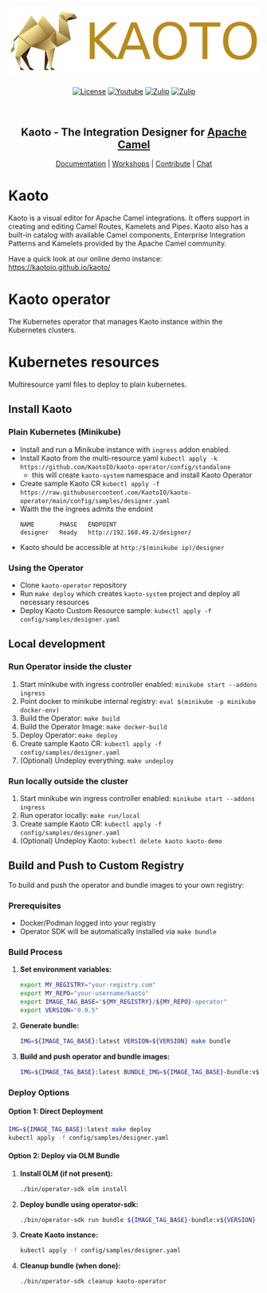 <h1 align="center">
  <img src="https://github.com/KaotoIO/kaoto.io/blob/main/assets/media/logo-kaoto.png" alt="Kaoto">
</h1>

<p align=center>
  <a href="https://github.com/KaotoIO/kaoto-operator/blob/main/LICENSE"><img src="https://img.shields.io/github/license/KaotoIO/kaoto-operator?color=blue&style=for-the-badge" alt="License"/></a>
  <a href="https://www.youtube.com/@KaotoIO"><img src="https://img.shields.io/badge/Youtube-Follow-brightgreen?color=red&style=for-the-badge" alt="Youtube"" alt="Follow on Youtube"></a>
  <a href="https://camel.zulipchat.com/#narrow/stream/441302-kaoto"><img src="https://img.shields.io/badge/zulip-join_chat-brightgreen?color=yellow&style=for-the-badge" alt="Zulip"/></a>
  <a href="https://kaoto.io"><img src="https://img.shields.io/badge/Kaoto.io-Visit-white?color=indigo&style=for-the-badge" alt="Zulip"/></a>
</p><br/>

<h2 align="center">Kaoto - The Integration Designer for <a href="https://camel.apache.org">Apache Camel</a></h2>

<p align="center">
  <a href="https://kaoto.io/docs/installation">Documentation</a> | 
  <a href="https://kaoto.io/workshop/">Workshops</a> | 
  <a href="https://kaoto.io/contribute/">Contribute</a> | 
  <a href="https://camel.zulipchat.com/#narrow/stream/441302-kaoto">Chat</a>
</p>

# Kaoto
Kaoto is a visual editor for Apache Camel integrations. It offers support in creating and editing Camel Routes, Kamelets and Pipes. Kaoto also has a built-in catalog with available Camel components, Enterprise Integration Patterns and Kamelets provided by the Apache Camel community.

Have a quick look at our online demo instance:
https://kaotoio.github.io/kaoto/

# Kaoto operator
The Kubernetes operator that manages Kaoto instance within the Kubernetes clusters. 

# Kubernetes resources
Multiresource yaml files to deploy to plain kubernetes. 

## Install Kaoto

### Plain Kubernetes (Minikube)
- Install and run a Minikube instance with `ingress` addon enabled. 
- Install Kaoto from the multi-resource yaml 
  ```kubectl apply -k https://github.com/KaotoIO/kaoto-operator/config/standalone``` 
  - this will create `kaoto-system` namespace and install Kaoto Operator 
- Create sample Kaoto CR
  ```kubectl apply -f https://raw.githubusercontent.com/KaotoIO/kaoto-operator/main/config/samples/designer.yaml```
- Waith the the ingrees admits the endoint
  ```  ➜ k get kaotos.designer.kaoto.io -w
  NAME       PHASE   ENDPOINT
  designer   Ready   http://192.168.49.2/designer/
  ```
- Kaoto should be accessible at `http:/$(minikube ip)/designer`

### Using the Operator
 - Clone `kaoto-operator` repository 
 - Run `make deploy` which creates `kaoto-system` project and deploy all necessary resources
 - Deploy Kaoto Custom Resource sample: `kubectl apply -f config/samples/designer.yaml`

## Local development

### Run Operator inside the cluster
1. Start minikube with ingress controller enabled: `minikube start --addons ingress`
2. Point docker to minikube internal registry: `eval $(minikube -p minikube docker-env)`
3. Build the Operator: `make build`
4. Build the Operator Image: `make docker-build`
5. Deploy Operator: `make deploy`
6. Create sample Kaoto CR: `kubectl apply -f config/samples/designer.yaml`
7. (Optional) Undeploy everything: `make undeploy`

### Run locally outside the cluster
1. Start minikube win ingress controller enabled: `minikube start --addons ingress`
2. Run operator locally: `make run/local`
3. Create sample Kaoto CR: `kubectl apply -f config/samples/designer.yaml`
4. (Optional) Undeploy Kaoto: `kubectl delete kaoto kaoto-demo`

## Build and Push to Custom Registry

To build and push the operator and bundle images to your own registry:

### Prerequisites
- Docker/Podman logged into your registry
- Operator SDK will be automatically installed via `make bundle`

### Build Process
1. **Set environment variables:**
   ```bash
   export MY_REGISTRY="your-registry.com"
   export MY_REPO="your-username/kaoto"
   export IMAGE_TAG_BASE="${MY_REGISTRY}/${MY_REPO}-operator"
   export VERSION="0.0.5"
   ```

2. **Generate bundle:**
   ```bash
   IMG=${IMAGE_TAG_BASE}:latest VERSION=${VERSION} make bundle
   ```

3. **Build and push operator and bundle images:**
   ```bash
   IMG=${IMAGE_TAG_BASE}:latest BUNDLE_IMG=${IMAGE_TAG_BASE}-bundle:v${VERSION} make docker-build docker-push bundle-build bundle-push
   ```

### Deploy Options

#### Option 1: Direct Deployment
```bash
IMG=${IMAGE_TAG_BASE}:latest make deploy
kubectl apply -f config/samples/designer.yaml
```

#### Option 2: Deploy via OLM Bundle
1. **Install OLM (if not present):**
   ```bash
   ./bin/operator-sdk olm install
   ```

2. **Deploy bundle using operator-sdk:**
   ```bash
   ./bin/operator-sdk run bundle ${IMAGE_TAG_BASE}-bundle:v${VERSION}
   ```

3. **Create Kaoto instance:**
   ```bash
   kubectl apply -f config/samples/designer.yaml
   ```

4. **Cleanup bundle (when done):**
   ```bash
   ./bin/operator-sdk cleanup kaoto-operator
   ```
